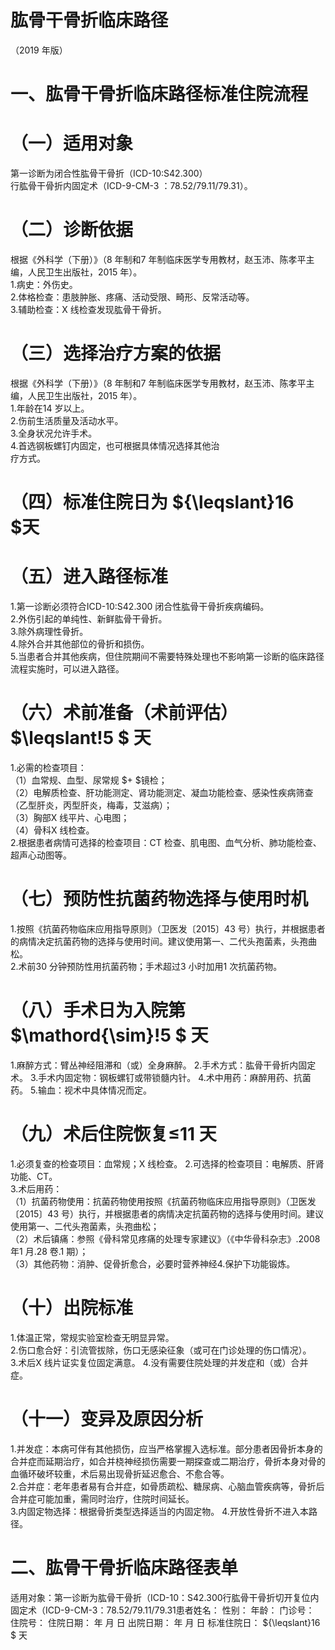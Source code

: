 # 肱骨干骨折临床路径  
（2019 年版）  
# 一、肱骨干骨折临床路径标准住院流程  
# （一）适用对象  
第一诊断为闭合性肱骨干骨折（ICD-10:S42.300）  
行肱骨干骨折内固定术（ICD-9-CM-3 ：78.52/79.11/79.31）。  
# （二）诊断依据  
根据《外科学（下册）》（8 年制和7 年制临床医学专用教材，赵玉沛、陈孝平主编，人民卫生出版社，2015 年）。  
1.病史：外伤史。  
2.体格检查：患肢肿胀、疼痛、活动受限、畸形、反常活动等。  
3.辅助检查：X 线检查发现肱骨干骨折。  
# （三）选择治疗方案的依据  
根据《外科学（下册）》（8 年制和7 年制临床医学专用教材，赵玉沛、陈孝平主编，人民卫生出版社，2015 年）。  
1.年龄在14 岁以上。  
2.伤前生活质量及活动水平。  
3.全身状况允许手术。  
4.首选钢板螺钉内固定，也可根据具体情况选择其他治  
疗方式。  
# （四）标准住院日为 ${\leqslant}16 $天  
# （五）进入路径标准  
1.第一诊断必须符合ICD-10:S42.300 闭合性肱骨干骨折疾病编码。  
2.外伤引起的单纯性、新鲜肱骨干骨折。  
3.除外病理性骨折。  
4.除外合并其他部位的骨折和损伤。  
5.当患者合并其他疾病，但住院期间不需要特殊处理也不影响第一诊断的临床路径流程实施时，可以进入路径。  
# （六）术前准备（术前评估） $\leqslant\!5 $ 天  
1.必需的检查项目：  
（1）血常规、血型、尿常规 $+ $镜检；  
（2）电解质检查、肝功能测定、肾功能测定、凝血功能检查、感染性疾病筛查（乙型肝炎，丙型肝炎，梅毒，艾滋病）；  
（3）胸部X 线平片、心电图；  
（4）骨科X 线检查。  
2.根据患者病情可选择的检查项目：CT 检查、肌电图、血气分析、肺功能检查、超声心动图等。  
# （七）预防性抗菌药物选择与使用时机  
1.按照《抗菌药物临床应用指导原则》（卫医发〔2015〕43 号）执行，并根据患者的病情决定抗菌药物的选择与使用时间。建议使用第一、二代头孢菌素，头孢曲松。  
2.术前30 分钟预防性用抗菌药物；手术超过3 小时加用1 次抗菌药物。  
# （八）手术日为入院第 $\mathord{\sim}\!5 $ 天  
1.麻醉方式：臂丛神经阻滞和（或）全身麻醉。 2.手术方式：肱骨干骨折内固定术。 3.手术内固定物：钢板螺钉或带锁髓内针。  4.术中用药：麻醉用药、抗菌药。 5.输血：视术中具体情况而定。  
# （九）术后住院恢复≤11 天  
1.必须复查的检查项目：血常规；X 线检查。 2.可选择的检查项目：电解质、肝肾功能、CT。  
3.术后用药：  
（1）抗菌药物使用：抗菌药物使用按照《抗菌药物临床应用指导原则》（卫医发〔2015〕43 号）执行，并根据患者的病情决定抗菌药物的选择与使用时间。建议使用第一、二代头孢菌素，头孢曲松；  
（2）术后镇痛：参照《骨科常见疼痛的处理专家建议》（《中华骨科杂志》.2008 年1 月.28 卷.1 期）；  
（3）其他药物：消肿、促骨折愈合，必要时营养神经4.保护下功能锻炼。  
# （十）出院标准  
1.体温正常，常规实验室检查无明显异常。  
2.伤口愈合好：引流管拔除，伤口无感染征象（或可在门诊处理的伤口情况）。  
3.术后X 线片证实复位固定满意。 4.没有需要住院处理的并发症和（或）合并症。  
# （十一）变异及原因分析  
1.并发症：本病可伴有其他损伤，应当严格掌握入选标准。部分患者因骨折本身的合并症而延期治疗，如合并桡神经损伤需要一期探查或二期治疗，骨折本身对骨的血循环破坏较重，术后易出现骨折延迟愈合、不愈合等。  
2.合并症：老年患者易有合并症，如骨质疏松、糖尿病、心脑血管疾病等，骨折后合并症可能加重，需同时治疗，住院时间延长。  
3.内固定物选择：根据骨折类型选择适当的内固定物。 4.开放性骨折不进入本路径。  
# 二、肱骨干骨折临床路径表单  
适用对象：第一诊断为肱骨干骨折（ICD-10：S42.300行肱骨干骨折切开复位内固定术（ICD-9-CM-3：78.52/79.11/79.31患者姓名：         性别：     年龄：     门诊号：           住院号：           住院日期：    年   月    日  出院日期：    年    月   日  标准住院日： ${\leqslant}16 $ 天  
